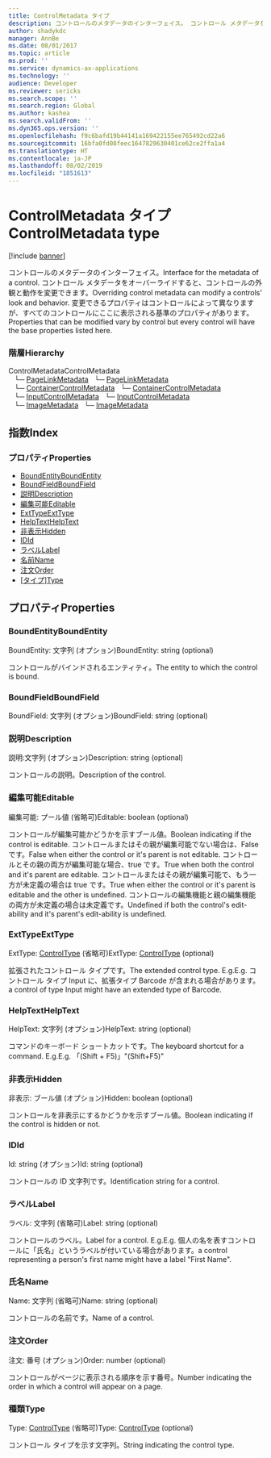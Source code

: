 ```yaml
---
title: ControlMetadata タイプ
description: コントロールのメタデータのインターフェイス。 コントロール メタデータをオーバーライドすると、コントロール&#x27;の外観と動作を変更できます。
author: shadykdc
manager: AnnBe
ms.date: 08/01/2017
ms.topic: article
ms.prod: ''
ms.service: dynamics-ax-applications
ms.technology: ''
audience: Developer
ms.reviewer: sericks
ms.search.scope: ''
ms.search.region: Global
ms.author: kashea
ms.search.validFrom: ''
ms.dyn365.ops.version: ''
ms.openlocfilehash: f9c6bafd19b44141a169422155ee765492cd22a6
ms.sourcegitcommit: 16bfa0fd08feec1647829630401ce62ce2ffa1a4
ms.translationtype: HT
ms.contentlocale: ja-JP
ms.lasthandoff: 08/02/2019
ms.locfileid: "1851613"
---
```

# <a name="controlmetadata-type"></a><span data-ttu-id="55f68-104">ControlMetadata タイプ</span><span class="sxs-lookup"><span data-stu-id="55f68-104">ControlMetadata type</span></span>

[!include [banner](../../../../includes/banner.md)]

<span data-ttu-id="55f68-105">コントロールのメタデータのインターフェイス。</span><span class="sxs-lookup"><span data-stu-id="55f68-105">Interface for the metadata of a control.</span></span> <span data-ttu-id="55f68-106">コントロール メタデータをオーバーライドすると、コントロールの外観と動作を変更できます。</span><span class="sxs-lookup"><span data-stu-id="55f68-106">Overriding control metadata can modify a controls' look and behavior.</span></span>
<span data-ttu-id="55f68-107">変更できるプロパティはコントロールによって異なりますが、すべてのコントロールにここに表示される基準のプロパティがあります。</span><span class="sxs-lookup"><span data-stu-id="55f68-107">Properties that can be modified vary by control but every control will have the base properties listed here.</span></span>

### <a name="hierarchy"></a><span data-ttu-id="55f68-108">階層</span><span class="sxs-lookup"><span data-stu-id="55f68-108">Hierarchy</span></span>

<span data-ttu-id="55f68-109">ControlMetadata</span><span class="sxs-lookup"><span data-stu-id="55f68-109">ControlMetadata</span></span> <br><span data-ttu-id="55f68-110">&nbsp;&nbsp;&nbsp;└─ [PageLinkMetadata](view-model-control-pagelink-ipagelink-ipagelinkmetadata.md)</span><span class="sxs-lookup"><span data-stu-id="55f68-110">&nbsp;&nbsp;&nbsp;└─ [PageLinkMetadata](view-model-control-pagelink-ipagelink-ipagelinkmetadata.md)</span></span> <br><span data-ttu-id="55f68-111">&nbsp;&nbsp;&nbsp;└─ [ContainerControlMetadata](view-model-control-container-icontainercontrol-icontainercontrolmetadata.md)</span><span class="sxs-lookup"><span data-stu-id="55f68-111">&nbsp;&nbsp;&nbsp;└─ [ContainerControlMetadata](view-model-control-container-icontainercontrol-icontainercontrolmetadata.md)</span></span> <br><span data-ttu-id="55f68-112">&nbsp;&nbsp;&nbsp;└─ [InputControlMetadata](view-model-control-basecontrol-iinputcontrol-iinputcontrolmetadata.md)</span><span class="sxs-lookup"><span data-stu-id="55f68-112">&nbsp;&nbsp;&nbsp;└─ [InputControlMetadata](view-model-control-basecontrol-iinputcontrol-iinputcontrolmetadata.md)</span></span> <br><span data-ttu-id="55f68-113">&nbsp;&nbsp;&nbsp;└─ [ImageMetadata](view-model-control-image-iimage-iimagemetadata.md)</span><span class="sxs-lookup"><span data-stu-id="55f68-113">&nbsp;&nbsp;&nbsp;└─ [ImageMetadata](view-model-control-image-iimage-iimagemetadata.md)</span></span> <br>

## <a name="index"></a><span data-ttu-id="55f68-114">指数</span><span class="sxs-lookup"><span data-stu-id="55f68-114">Index</span></span>

### <a name="properties"></a><span data-ttu-id="55f68-115">プロパティ</span><span class="sxs-lookup"><span data-stu-id="55f68-115">Properties</span></span>

* [<span data-ttu-id="55f68-116">BoundEntity</span><span class="sxs-lookup"><span data-stu-id="55f68-116">BoundEntity</span></span>](view-model-control-basecontrol-icontrol-icontrolmetadata.md#boundentity)
* [<span data-ttu-id="55f68-117">BoundField</span><span class="sxs-lookup"><span data-stu-id="55f68-117">BoundField</span></span>](view-model-control-basecontrol-icontrol-icontrolmetadata.md#boundfield)
* [<span data-ttu-id="55f68-118">説明</span><span class="sxs-lookup"><span data-stu-id="55f68-118">Description</span></span>](view-model-control-basecontrol-icontrol-icontrolmetadata.md#description)
* [<span data-ttu-id="55f68-119">編集可能</span><span class="sxs-lookup"><span data-stu-id="55f68-119">Editable</span></span>](view-model-control-basecontrol-icontrol-icontrolmetadata.md#editable)
* [<span data-ttu-id="55f68-120">ExtType</span><span class="sxs-lookup"><span data-stu-id="55f68-120">ExtType</span></span>](view-model-control-basecontrol-icontrol-icontrolmetadata.md#exttype)
* [<span data-ttu-id="55f68-121">HelpText</span><span class="sxs-lookup"><span data-stu-id="55f68-121">HelpText</span></span>](view-model-control-basecontrol-icontrol-icontrolmetadata.md#helptext)
* [<span data-ttu-id="55f68-122">非表示</span><span class="sxs-lookup"><span data-stu-id="55f68-122">Hidden</span></span>](view-model-control-basecontrol-icontrol-icontrolmetadata.md#hidden)
* [<span data-ttu-id="55f68-123">ID</span><span class="sxs-lookup"><span data-stu-id="55f68-123">Id</span></span>](view-model-control-basecontrol-icontrol-icontrolmetadata.md#id)
* [<span data-ttu-id="55f68-124">ラベル</span><span class="sxs-lookup"><span data-stu-id="55f68-124">Label</span></span>](view-model-control-basecontrol-icontrol-icontrolmetadata.md#label)
* [<span data-ttu-id="55f68-125">名前</span><span class="sxs-lookup"><span data-stu-id="55f68-125">Name</span></span>](view-model-control-basecontrol-icontrol-icontrolmetadata.md#name)
* [<span data-ttu-id="55f68-126">注文</span><span class="sxs-lookup"><span data-stu-id="55f68-126">Order</span></span>](view-model-control-basecontrol-icontrol-icontrolmetadata.md#order)
* <span data-ttu-id="55f68-127">[[タイプ](view-model-control-basecontrol-icontrol-icontrolmetadata.md#type)]</span><span class="sxs-lookup"><span data-stu-id="55f68-127">[Type](view-model-control-basecontrol-icontrol-icontrolmetadata.md#type)</span></span>

## <a name="properties"></a><span data-ttu-id="55f68-128">プロパティ</span><span class="sxs-lookup"><span data-stu-id="55f68-128">Properties</span></span>

### <a name="boundentity"></a><span data-ttu-id="55f68-129">BoundEntity</span><span class="sxs-lookup"><span data-stu-id="55f68-129">BoundEntity</span></span>

<span data-ttu-id="55f68-130">BoundEntity: 文字列 (オプション)</span><span class="sxs-lookup"><span data-stu-id="55f68-130">BoundEntity: string (optional)</span></span> 

<span data-ttu-id="55f68-131">コントロールがバインドされるエンティティ。</span><span class="sxs-lookup"><span data-stu-id="55f68-131">The entity to which the control is bound.</span></span>


### <a name="boundfield"></a><span data-ttu-id="55f68-132">BoundField</span><span class="sxs-lookup"><span data-stu-id="55f68-132">BoundField</span></span>

<span data-ttu-id="55f68-133">BoundField: 文字列 (オプション)</span><span class="sxs-lookup"><span data-stu-id="55f68-133">BoundField: string (optional)</span></span> 




### <a name="description"></a><span data-ttu-id="55f68-134">説明</span><span class="sxs-lookup"><span data-stu-id="55f68-134">Description</span></span>

<span data-ttu-id="55f68-135">説明:文字列 (オプション)</span><span class="sxs-lookup"><span data-stu-id="55f68-135">Description: string (optional)</span></span> 

<span data-ttu-id="55f68-136">コントロールの説明。</span><span class="sxs-lookup"><span data-stu-id="55f68-136">Description of the control.</span></span>


### <a name="editable"></a><span data-ttu-id="55f68-137">編集可能</span><span class="sxs-lookup"><span data-stu-id="55f68-137">Editable</span></span>

<span data-ttu-id="55f68-138">編集可能: プール値 (省略可)</span><span class="sxs-lookup"><span data-stu-id="55f68-138">Editable: boolean (optional)</span></span> 

<span data-ttu-id="55f68-139">コントロールが編集可能かどうかを示すブール値。</span><span class="sxs-lookup"><span data-stu-id="55f68-139">Boolean indicating if the control is editable.</span></span>
<span data-ttu-id="55f68-140">コントロールまたはその親が編集可能でない場合は、False です。</span><span class="sxs-lookup"><span data-stu-id="55f68-140">False when either the control or it's parent is not editable.</span></span>
<span data-ttu-id="55f68-141">コントロールとその親の両方が編集可能な場合、true です。</span><span class="sxs-lookup"><span data-stu-id="55f68-141">True when both the control and it's parent are editable.</span></span>
<span data-ttu-id="55f68-142">コントロールまたはその親が編集可能で、もう一方が未定義の場合は true です。</span><span class="sxs-lookup"><span data-stu-id="55f68-142">True when either the control or it's parent is editable and the other is undefined.</span></span>
<span data-ttu-id="55f68-143">コントロールの編集機能と親の編集機能の両方が未定義の場合は未定義です。</span><span class="sxs-lookup"><span data-stu-id="55f68-143">Undefined if both the control's edit-ability and it's parent's edit-ability is undefined.</span></span>


### <a name="exttype"></a><span data-ttu-id="55f68-144">ExtType</span><span class="sxs-lookup"><span data-stu-id="55f68-144">ExtType</span></span>

<span data-ttu-id="55f68-145">ExtType: [ControlType](../modules/view-model-control-basecontrol-icontrol.md#controltype) (省略可)</span><span class="sxs-lookup"><span data-stu-id="55f68-145">ExtType: [ControlType](../modules/view-model-control-basecontrol-icontrol.md#controltype) (optional)</span></span> 

<span data-ttu-id="55f68-146">拡張されたコントロール タイプです。</span><span class="sxs-lookup"><span data-stu-id="55f68-146">The extended control type.</span></span> <span data-ttu-id="55f68-147">E.g.</span><span class="sxs-lookup"><span data-stu-id="55f68-147">E.g.</span></span> <span data-ttu-id="55f68-148">コントロール タイプ Input に、拡張タイプ Barcode が含まれる場合があります。</span><span class="sxs-lookup"><span data-stu-id="55f68-148">a control of type Input might have an extended type of Barcode.</span></span>


### <a name="helptext"></a><span data-ttu-id="55f68-149">HelpText</span><span class="sxs-lookup"><span data-stu-id="55f68-149">HelpText</span></span>

<span data-ttu-id="55f68-150">HelpText: 文字列 (オプション)</span><span class="sxs-lookup"><span data-stu-id="55f68-150">HelpText: string (optional)</span></span> 

<span data-ttu-id="55f68-151">コマンドのキーボード ショートカットです。</span><span class="sxs-lookup"><span data-stu-id="55f68-151">The keyboard shortcut for a command.</span></span> <span data-ttu-id="55f68-152">E.g.</span><span class="sxs-lookup"><span data-stu-id="55f68-152">E.g.</span></span> <span data-ttu-id="55f68-153">「(Shift + F5)」</span><span class="sxs-lookup"><span data-stu-id="55f68-153">"(Shift+F5)"</span></span>


### <a name="hidden"></a><span data-ttu-id="55f68-154">非表示</span><span class="sxs-lookup"><span data-stu-id="55f68-154">Hidden</span></span>

<span data-ttu-id="55f68-155">非表示: ブール値 (オプション)</span><span class="sxs-lookup"><span data-stu-id="55f68-155">Hidden: boolean (optional)</span></span> 

<span data-ttu-id="55f68-156">コントロールを非表示にするかどうかを示すブール値。</span><span class="sxs-lookup"><span data-stu-id="55f68-156">Boolean indicating if the control is hidden or not.</span></span>


### <a name="id"></a><span data-ttu-id="55f68-157">ID</span><span class="sxs-lookup"><span data-stu-id="55f68-157">Id</span></span>

<span data-ttu-id="55f68-158">Id: string (オプション)</span><span class="sxs-lookup"><span data-stu-id="55f68-158">Id: string (optional)</span></span> 

<span data-ttu-id="55f68-159">コントロールの ID 文字列です。</span><span class="sxs-lookup"><span data-stu-id="55f68-159">Identification string for a control.</span></span>


### <a name="label"></a><span data-ttu-id="55f68-160">ラベル</span><span class="sxs-lookup"><span data-stu-id="55f68-160">Label</span></span>

<span data-ttu-id="55f68-161">ラベル: 文字列 (省略可)</span><span class="sxs-lookup"><span data-stu-id="55f68-161">Label: string (optional)</span></span> 

<span data-ttu-id="55f68-162">コントロールのラベル。</span><span class="sxs-lookup"><span data-stu-id="55f68-162">Label for a control.</span></span> <span data-ttu-id="55f68-163">E.g.</span><span class="sxs-lookup"><span data-stu-id="55f68-163">E.g.</span></span> <span data-ttu-id="55f68-164">個人の名を表すコントロールに「氏名」というラベルが付いている場合があります。</span><span class="sxs-lookup"><span data-stu-id="55f68-164">a control representing a person's first name might have a label "First Name".</span></span>


### <a name="name"></a><span data-ttu-id="55f68-165">氏名</span><span class="sxs-lookup"><span data-stu-id="55f68-165">Name</span></span>

<span data-ttu-id="55f68-166">Name: 文字列 (省略可)</span><span class="sxs-lookup"><span data-stu-id="55f68-166">Name: string (optional)</span></span> 

<span data-ttu-id="55f68-167">コントロールの名前です。</span><span class="sxs-lookup"><span data-stu-id="55f68-167">Name of a control.</span></span>


### <a name="order"></a><span data-ttu-id="55f68-168">注文</span><span class="sxs-lookup"><span data-stu-id="55f68-168">Order</span></span>

<span data-ttu-id="55f68-169">注文: 番号 (オプション)</span><span class="sxs-lookup"><span data-stu-id="55f68-169">Order: number (optional)</span></span> 

<span data-ttu-id="55f68-170">コントロールがページに表示される順序を示す番号。</span><span class="sxs-lookup"><span data-stu-id="55f68-170">Number indicating the order in which a control will appear on a page.</span></span>


### <a name="type"></a><span data-ttu-id="55f68-171">種類</span><span class="sxs-lookup"><span data-stu-id="55f68-171">Type</span></span>

<span data-ttu-id="55f68-172">Type: [ControlType](../modules/view-model-control-basecontrol-icontrol.md#controltype) (省略可)</span><span class="sxs-lookup"><span data-stu-id="55f68-172">Type: [ControlType](../modules/view-model-control-basecontrol-icontrol.md#controltype) (optional)</span></span> 

<span data-ttu-id="55f68-173">コントロール タイプを示す文字列。</span><span class="sxs-lookup"><span data-stu-id="55f68-173">String indicating the control type.</span></span>


